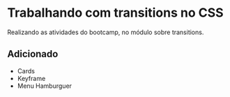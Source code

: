 # Trabalhando com transitions no CSS

Realizando as atividades do bootcamp, no módulo sobre transitions.

## Adicionado

 * Cards
 * Keyframe
 * Menu Hamburguer

